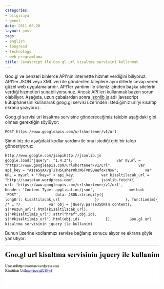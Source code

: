 ```yaml
---
categories:
- bilgisayar
- genel
date: 2011-06-28
layout: post
tags:
- english
- longread
- technology
- web-programlama
title: Javascript ile Goo.gl url kısaltma servisini kullanmak
---
```


Goo.gl ve benzeri binlerce API'nin internette hizmet verdiğini biliyoruz. API'ler JSON veya XML veri ile gönderilen taleplere aynı dillerle cevap veren güzel web uygulamalarıdır. API'ler yardımı ile siteniz içinden başka sitelerin verdiği hizmetleri sunabiliyorsunuz. Ancak API'leri kullanmak bazen sorun olabiliyor. Aşağıda, uzun çabalardan sonra [jsonlib.js](http://call.jsonlib.com/ "Jsonlib kütüphanesinin sayfası") adlı javascript kütüphanesini kullanarak goog.gl servisi üzerinden istediğimiz url'yi kısaltıp ekrana yazıyoruz.  
  
Goog.gl servisi url kısaltma servisine göndereceğimiz talebin aşağıdaki gibi olması gerektiğin söylüyor:  

```
POST https://www.googleapis.com/urlshortener/v1/url 
```

  
Şimdi biz de aşağıdaki kodlar yardımı ile ona istediği gibi bir talep gönderiyoruz:  

```
http://www.google.com/jsapihttp://jsonlib.js            google.load("jquery", "1.4.2");                    var myurl = "https://www.googleapis.com/urlshortener/v1/url";            var api_key = "AIzaSyAXvgTJTH5Csher0h3W6TVDSUWefoxYNsw";            var URL = myurl + "?key=" + api_key;            var kisaltilacak_url = "http://suatatan.wordpress.com";            jsonlib.fetch({                url: 'https://www.googleapis.com/urlshortener/v1/url',                header: 'Content-Type: application/json',                method: 'POST',                data: JSON.stringify({                    longUrl: kisaltilacak_url                })            }, function(m){                /* … */				var obj = jQuery.parseJSON(m.content);				$("#uzun_url").html(kisaltilacak_url);				$("#kisaltilmis_url").attr("href",obj.id);				$("#kisaltilmis_url").html(obj.id)            });        Goo.gl url kisaltma servisinin jquery ile kullanimi
```

  
Bunun üzerine kodlarımızı servise bağlanıp sonucu alıyor ve ekrana şöyle yansıtıyor:  
  
[![](/images/ekran-alc4b1ntc4b1sc4b1.jpg "Ekran Alıntısı")](http://suatatan.wordpress.com/wp-content/uploads/2011/06/ekran-alc4b1ntc4b1sc4b1.jpg)

